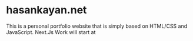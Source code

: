 # hasankayan.net

This is a personal portfolio website that is simply based on HTML/CSS and JavaScript. 
Next.Js Work will start at
